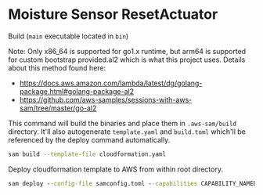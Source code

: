 # Moisture Sensor ResetActuator

Build (`main` executable located in `bin`)

Note: Only x86_64 is supported for go1.x runtime, but arm64 is supported for custom bootstrap provided.al2 which is what this project uses. Details about this method found here:

- https://docs.aws.amazon.com/lambda/latest/dg/golang-package.html#golang-package-al2
- https://github.com/aws-samples/sessions-with-aws-sam/tree/master/go-al2

This command will build the binaries and place them in `.aws-sam/build` directory. It'll also autogenerate `template.yaml` and `build.toml` which'll be referenced by the deploy command automatically.

```bash
sam build --template-file cloudformation.yaml
```

Deploy cloudformation template to AWS from within root directory.

```cmd
sam deploy --config-file samconfig.toml --capabilities CAPABILITY_NAMED_IAM --no-confirm-changeset
```
